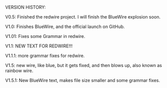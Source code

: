 VERSION HISTORY:

V0.5:
Finished the redwire project. I will finish the BlueWire explosion soon.


V1.0:
Finishes BlueWire, and the official launch on GitHub.


V1.01:
Fixes some Grammar in redwire.


V1.1:
NEW TEXT FOR REDWIRE!!!


V1.1.1:
more grammar fixes for redwire.


V1.5:
new wire, like blue, but it gets fixed, and then blows up, also known as rainbow wire.

V1.5.1:
New BlueWire text, makes file size smaller and some grammar fixes.
